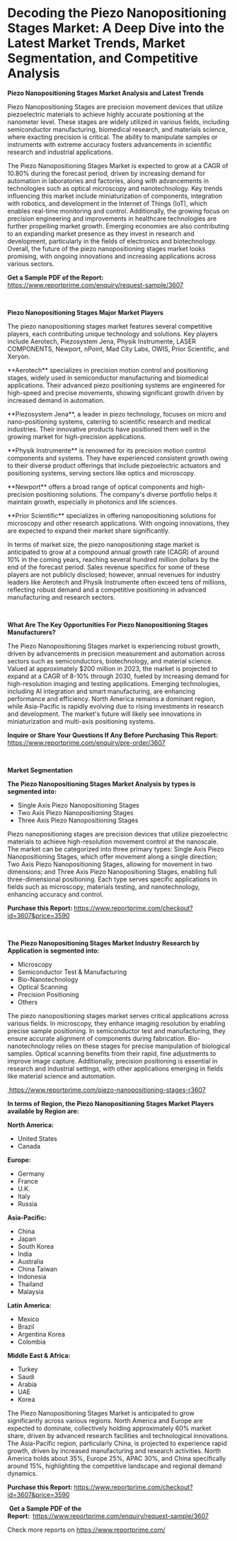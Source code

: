 <p><h1>Decoding the Piezo Nanopositioning Stages Market: A Deep Dive into the Latest Market Trends, Market Segmentation, and Competitive Analysis</h1></p><p><strong>Piezo Nanopositioning Stages Market Analysis and Latest Trends</strong></p>
<p><p>Piezo Nanopositioning Stages are precision movement devices that utilize piezoelectric materials to achieve highly accurate positioning at the nanometer level. These stages are widely utilized in various fields, including semiconductor manufacturing, biomedical research, and materials science, where exacting precision is critical. The ability to manipulate samples or instruments with extreme accuracy fosters advancements in scientific research and industrial applications.</p><p>The Piezo Nanopositioning Stages Market is expected to grow at a CAGR of 10.80% during the forecast period, driven by increasing demand for automation in laboratories and factories, along with advancements in technologies such as optical microscopy and nanotechnology. Key trends influencing this market include miniaturization of components, integration with robotics, and development in the Internet of Things (IoT), which enables real-time monitoring and control. Additionally, the growing focus on precision engineering and improvements in healthcare technologies are further propelling market growth. Emerging economies are also contributing to an expanding market presence as they invest in research and development, particularly in the fields of electronics and biotechnology. Overall, the future of the piezo nanopositioning stages market looks promising, with ongoing innovations and increasing applications across various sectors.</p></p>
<p><strong>Get a Sample PDF of the Report:&nbsp;</strong> <a href="https://www.reportprime.com/enquiry/request-sample/3607?utm_campaign=3456&utm_medium=2&utm_source=Github&utm_content=ia&utm_term=18032025&utm_id=piezo-nanopositioning-stages">https://www.reportprime.com/enquiry/request-sample/3607</a></p>
<p>&nbsp;</p>
<p><strong>Piezo Nanopositioning Stages Major Market Players</strong></p>
<p><p>The piezo nanopositioning stages market features several competitive players, each contributing unique technology and solutions. Key players include Aerotech, Piezosystem Jena, Physik Instrumente, LASER COMPONENTS, Newport, nPoint, Mad City Labs, OWIS, Prior Scientific, and Xeryon.</p><p>**Aerotech** specializes in precision motion control and positioning stages, widely used in semiconductor manufacturing and biomedical applications. Their advanced piezo positioning systems are engineered for high-speed and precise movements, showing significant growth driven by increased demand in automation.</p><p>**Piezosystem Jena**, a leader in piezo technology, focuses on micro and nano-positioning systems, catering to scientific research and medical industries. Their innovative products have positioned them well in the growing market for high-precision applications.</p><p>**Physik Instrumente** is renowned for its precision motion control components and systems. They have experienced consistent growth owing to their diverse product offerings that include piezoelectric actuators and positioning systems, serving sectors like optics and microscopy.</p><p>**Newport** offers a broad range of optical components and high-precision positioning solutions. The company's diverse portfolio helps it maintain growth, especially in photonics and life sciences.</p><p>**Prior Scientific** specializes in offering nanopositioning solutions for microscopy and other research applications. With ongoing innovations, they are expected to expand their market share significantly.</p><p>In terms of market size, the piezo nanopositioning stage market is anticipated to grow at a compound annual growth rate (CAGR) of around 10% in the coming years, reaching several hundred million dollars by the end of the forecast period. Sales revenue specifics for some of these players are not publicly disclosed; however, annual revenues for industry leaders like Aerotech and Physik Instrumente often exceed tens of millions, reflecting robust demand and a competitive positioning in advanced manufacturing and research sectors.</p></p>
<p>&nbsp;</p>
<p><strong>What Are The Key Opportunities For Piezo Nanopositioning Stages Manufacturers?</strong></p>
<p><p>The Piezo Nanopositioning Stages market is experiencing robust growth, driven by advancements in precision measurement and automation across sectors such as semiconductors, biotechnology, and material science. Valued at approximately $200 million in 2023, the market is projected to expand at a CAGR of 8-10% through 2030, fueled by increasing demand for high-resolution imaging and testing applications. Emerging technologies, including AI integration and smart manufacturing, are enhancing performance and efficiency. North America remains a dominant region, while Asia-Pacific is rapidly evolving due to rising investments in research and development. The market's future will likely see innovations in miniaturization and multi-axis positioning systems.</p></p>
<p><strong>Inquire or Share Your Questions If Any Before Purchasing This Report:</strong> <a href="https://www.reportprime.com/enquiry/pre-order/3607?utm_campaign=3456&utm_medium=2&utm_source=Github&utm_content=ia&utm_term=18032025&utm_id=piezo-nanopositioning-stages">https://www.reportprime.com/enquiry/pre-order/3607</a></p>
<p>&nbsp;</p>
<p><strong>Market Segmentation</strong></p>
<p><strong>The Piezo Nanopositioning Stages Market Analysis by types is segmented into:</strong></p>
<p><ul><li>Single Axis Piezo Nanopositioning Stages</li><li>Two Axis Piezo Nanopositioning Stages</li><li>Three Axis Piezo Nanopositioning Stages</li></ul></p>
<p><p>Piezo nanopositioning stages are precision devices that utilize piezoelectric materials to achieve high-resolution movement control at the nanoscale. The market can be categorized into three primary types: Single Axis Piezo Nanopositioning Stages, which offer movement along a single direction; Two Axis Piezo Nanopositioning Stages, allowing for movement in two dimensions; and Three Axis Piezo Nanopositioning Stages, enabling full three-dimensional positioning. Each type serves specific applications in fields such as microscopy, materials testing, and nanotechnology, enhancing accuracy and control.</p></p>
<p><strong>Purchase this Report:&nbsp;</strong><a href="https://www.reportprime.com/checkout?id=3607&price=3590&utm_campaign=3456&utm_medium=2&utm_source=Github&utm_content=ia&utm_term=18032025&utm_id=piezo-nanopositioning-stages">https://www.reportprime.com/checkout?id=3607&price=3590</a></p>
<p>&nbsp;</p>
<p><strong>The Piezo Nanopositioning Stages Market Industry Research by Application is segmented into:</strong></p>
<p><ul><li>Microscopy</li><li>Semiconductor Test & Manufacturing</li><li>Bio-Nanotechnology</li><li>Optical Scanning</li><li>Precision Positioning</li><li>Others</li></ul></p>
<p><p>The piezo nanopositioning stages market serves critical applications across various fields. In microscopy, they enhance imaging resolution by enabling precise sample positioning. In semiconductor test and manufacturing, they ensure accurate alignment of components during fabrication. Bio-nanotechnology relies on these stages for precise manipulation of biological samples. Optical scanning benefits from their rapid, fine adjustments to improve image capture. Additionally, precision positioning is essential in research and industrial settings, with other applications emerging in fields like material science and automation.</p></p>
<p><a href="https://www.reportprime.com/piezo-nanopositioning-stages-r3607?utm_campaign=3456&utm_medium=2&utm_source=Github&utm_content=ia&utm_term=18032025&utm_id=piezo-nanopositioning-stages">&nbsp;https://www.reportprime.com/piezo-nanopositioning-stages-r3607</a></p>
<p><strong>In terms of Region, the Piezo Nanopositioning Stages Market Players available by Region are:</strong></p>
<p>
    <p> <strong> North America: </strong>
        <ul>
            <li>United States</li>
            <li>Canada</li>
        </ul>
        </p> 
    <p> <strong> Europe: </strong>
        <ul>
            <li>Germany</li>
            <li>France</li>
            <li>U.K.</li>
            <li>Italy</li>
            <li>Russia</li>
        </ul>
        </p> 
    <p> <strong> Asia-Pacific: </strong>
        <ul>
            <li>China</li>
            <li>Japan</li>
            <li>South Korea</li>
            <li>India</li>
            <li>Australia</li>
            <li>China Taiwan</li>
            <li>Indonesia</li>
            <li>Thailand</li>
            <li>Malaysia</li>
        </ul>
        </p> 
    <p> <strong> Latin America: </strong>
        <ul>
            <li>Mexico</li>
            <li>Brazil</li>
            <li>Argentina Korea</li>
            <li>Colombia</li>
        </ul>
        </p> 
    <p> <strong> Middle East & Africa: </strong>
        <ul>
            <li>Turkey</li>
            <li>Saudi</li>
            <li>Arabia</li>
            <li>UAE</li>
            <li>Korea</li>
        </ul>
    </p>
    </p>
<p><p>The Piezo Nanopositioning Stages Market is anticipated to grow significantly across various regions. North America and Europe are expected to dominate, collectively holding approximately 60% market share, driven by advanced research facilities and technological innovations. The Asia-Pacific region, particularly China, is projected to experience rapid growth, driven by increased manufacturing and research activities. North America holds about 35%, Europe 25%, APAC 30%, and China specifically around 15%, highlighting the competitive landscape and regional demand dynamics.</p></p>
<p><strong>Purchase this Report: </strong><a href="https://www.reportprime.com/checkout?id=3607&price=3590&utm_campaign=3456&utm_medium=2&utm_source=Github&utm_content=ia&utm_term=18032025&utm_id=piezo-nanopositioning-stages">https://www.reportprime.com/checkout?id=3607&price=3590</a></p>
<p>&nbsp;<strong>Get a Sample PDF of the Report:&nbsp;&nbsp;</strong><a href="https://www.reportprime.com/enquiry/request-sample/3607?utm_campaign=3456&utm_medium=2&utm_source=Github&utm_content=ia&utm_term=18032025&utm_id=piezo-nanopositioning-stages">https://www.reportprime.com/enquiry/request-sample/3607</a></p>
<p><strong></strong></p>
<p>Check more reports on <a href="https://www.reportprime.com/?utm_campaign=3456&utm_medium=2&utm_source=Github&utm_content=ia&utm_term=18032025&utm_id=piezo-nanopositioning-stages">https://www.reportprime.com/</a></p>